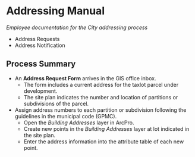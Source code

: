 # Addressing Manual #

*Employee documentation for the City addressing process*

- Address Requests
- Address Notification

## Process Summary ##

- An **Address Request Form** arrives in the GIS office inbox.
    * The form includes a current address for the taxlot parcel under development.
    * The site plan indicates the number and location of partitions or subdivisions of the parcel.
- Assign address numbers to each partition or subdivision following the guidelines in the municipal code (GPMC).
    * Open the *Building Addresses* layer in ArcPro.
    * Create new points in the *Building Addresses* layer at lot indicated in the site plan.
    * Enter the address information into the attribute table of each new point.

